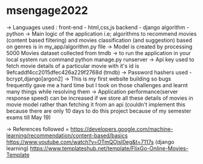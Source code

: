 # msengage2022
-> Languages used :
   front-end - html,css,js
   backend - django
   algorithm - python
-> Main logic of the application i.e; algorithms to recommend movies (content based filtering) and movies classification (and suggestion) based on genres is in 
    my_app/algorithm.py file
-> Model is created by processing 5000 Movies dataset collected from tmdb
-> to run the application in your local system run command 
    python manage.py runserver
-> Api key used to fetch movie details of a particular movie with it's id is 
    9efcaddf4cc2015dfec426a229f2768d (tmdb)
->  Password hashers used - bcrypt,django[argon2]
-> This is my first website building so bugs frequently gave me a hard time but I took on those challenges and learnt many things while resolving them
-> Application performance(server response speed) can be increased if we store all these details of movies in movie model rather than fetching it from an api 
    (couldn't implement this because there are only 10 days to do this project because of my semester exams till May 19)

-> References followed = https://developers.google.com/machine-learning/recommendation/content-based/basics
                         https://www.youtube.com/watch?v=OTmQOjsl0eg&t=7117s   (django learning)
                         https://www.templateshub.net/template/FlixGo-Online-Movies-Template
                         

